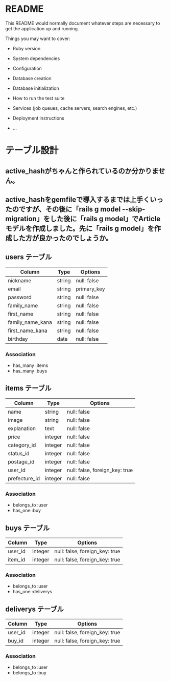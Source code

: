 # README

This README would normally document whatever steps are necessary to get the
application up and running.

Things you may want to cover:

* Ruby version

* System dependencies

* Configuration

* Database creation

* Database initialization

* How to run the test suite

* Services (job queues, cache servers, search engines, etc.)

* Deployment instructions

* ...

# テーブル設計

## active_hashがちゃんと作られているのか分かりません。
## active_hashをgemfileで導入するまでは上手くいったのですが、その後に「rails g model --skip-migration」をした後に「rails g model」でArticleモデルを作成しました。先に「rails g model」を作成した方が良かったのでしょうか。

## users テーブル

| Column           | Type    | Options     |
| ---------------- | ------- | ----------- |
| nickname         | string  | null: false |
| email            | string  | primary_key |
| password         | string  | null: false |
| family_name      | string  | null: false |
| first_name       | string  | null: false |
| family_name_kana | string  | null: false |
| first_name_kana  | string  | null: false |
| birthday         | date    | null: false |

### Association

- has_many :items
- has_many :buys



## items テーブル

| Column        | Type    | Options                        |
| ------------- | ------- | ------------------------------ |
| name          | string  | null: false                    |
| image         | string  | null: false                    |
| explanation   | text    | null: false                    |
| price         | integer | null: false                    |
| category_id   | integer | null: false                    |
| status_id     | integer | null: false                    |
| postage_id    | integer | null: false                    |
| user_id       | integer | null: false, foreign_key: true |
| prefecture_id | integer | null: false                    |

### Association

- belongs_to :user
- has_one :buy



## buys テーブル

| Column  | Type    | Options                        |
| ------- | ------- | ------------------------------ |
| user_id | integer | null: false, foreign_key: true |
| item_id | integer | null: false, foreign_key: true |

### Association

- belongs_to :user
- has_one :deliverys


## deliverys テーブル

| Column  | Type    | Options                        |
| ------- | ------- | ------------------------------ |
| user_id | integer | null: false, foreign_key: true |
| buy_id  | integer | null: false, foreign_key: true |

### Association

- belongs_to :user
- belongs_to :buy